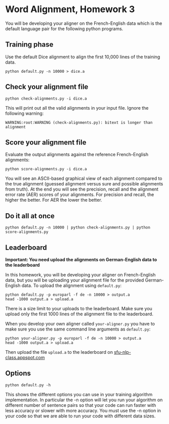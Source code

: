 
# Word Alignment, Homework 3

You will be developing your aligner on the French-English data which
is the default language pair for the following python programs.

## Training phase

Use the default Dice alignment to align the first 10,000 lines of
the training data.

    python default.py -n 10000 > dice.a

## Check your alignment file

    python check-alignments.py -i dice.a

This will print out all the valid alignments in your input file.
Ignore the following warning:

    WARNING:root:WARNING (check-alignments.py): bitext is longer than alignment

## Score your alignment file

Evaluate the output alignments against the reference French-English
alignments:

    python score-alignments.py -i dice.a

You will see an ASCII-based graphical view of each alignment compared
to the true alignment (guessed alignment versus sure and possible
alignments from truth). At the end you will see the precision,
recall and the alignment error rate (AER) scores of your alignments.
For precision and recall, the higher the better. For AER the lower
the better.

## Do it all at once

    python default.py -n 10000 | python check-alignments.py | python score-alignments.py

## Leaderboard

**Important: You need upload the alignments on German-English data
to the leaderboard**

In this homework, you will be developing your aligner on French-English
data, but you will be uploading your alignment file for the provided
German-English data. To upload the alignment using `default.py`:

    python default.py -p europarl -f de -n 10000 > output.a
    head -1000 output.a > upload.a

There is a size limit to your uploads to the leaderboard. Make sure
you upload only the first 1000 lines of the alignment file to the
leaderboard.

When you develop your own aligner called `your-aligner.py` you have
to make sure you use the same command line arguments as `default.py`:

    python your-aligner.py -p europarl -f de -n 10000 > output.a
    head -1000 output.a > upload.a

Then upload the file `upload.a` to the leaderboard on
[sfu-nlp-class.appspot.com](https://sfu-nlp-class.appspot.com)

## Options

    python default.py -h

This shows the different options you can use in your training
algorithm implementation.  In particular the -n option will let you
run your algorithm on different number of sentence pairs so that
your code can run faster with less accuracy or slower with more
accuracy. You must use the -n option in your code so that we are
able to run your code with different data sizes.

